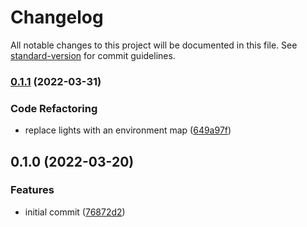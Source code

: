 # Changelog

All notable changes to this project will be documented in this file. See [standard-version](https://github.com/conventional-changelog/standard-version) for commit guidelines.

### [0.1.1](https://github.com/eodmproductions/model-viewer-vue/compare/v0.1.0...v0.1.1) (2022-03-31)


### Code Refactoring

* replace lights with an environment map ([649a97f](https://github.com/eodmproductions/model-viewer-vue/commit/649a97f53ae74ac40fed63004f7d0373f67cf3d9))

## 0.1.0 (2022-03-20)


### Features

* initial commit ([76872d2](https://github.com/eodmproductions/model-viewer-vue/commit/76872d28bc6df1a38ec375b46dde15f1011843ce))
